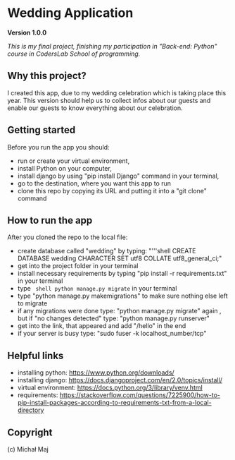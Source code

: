 # Wedding Application

**Version 1.0.0**

*This is my final project, finishing my participation in "Back-end: Python" course in CodersLab School of programming.*


## Why this project?
I created this app, due to my wedding celebration which is taking place this year. This version should help us to collect infos about our guests and enable our guests to know everything about our celebration.

## Getting started
Before you run the app you should:
- run or create your virtual environment,
- install Python on your computer,
- install django by using "pip install Django" command in your terminal,
- go to the destination, where you want this app to run
- clone this repo by copying its URL and putting it into a "git clone" command

## How to run the app
After you cloned the repo to the local file:
- create database called "wedding" by typing: 
"'''shell CREATE DATABASE wedding CHARACTER SET utf8 COLLATE utf8_general_ci;"
- get into the project folder in your terminal
- install necessary requirements by typing "pip install -r requirements.txt" in your terminal
- type ``` shell python manage.py migrate``` in your terminal
- type "python manage.py makemigrations" to make sure nothing else left to migrate
- if any migrations were done type: "python manage.py migrate" again , but if "no changes detected" type: "python manage.py runserver"
- get into the link, that appeared and add "/hello" in the end
- if your server is busy type: "sudo fuser -k localhost_number/tcp"

## Helpful links
- installing python: https://www.python.org/downloads/
- installing django: https://docs.djangoproject.com/en/2.0/topics/install/
- virtual environment: https://docs.python.org/3/library/venv.html
- requirements: https://stackoverflow.com/questions/7225900/how-to-pip-install-packages-according-to-requirements-txt-from-a-local-directory

## Copyright
(c) Michał Maj


